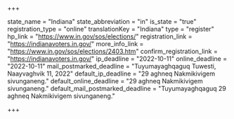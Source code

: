 +++

state_name = "Indiana"
state_abbreviation = "in"
is_state = "true"
registration_type = "online"
translationKey = "Indiana"
type = "register"
hp_link = "https://www.in.gov/sos/elections/"
registration_link = "https://indianavoters.in.gov/"
more_info_link = "https://www.in.gov/sos/elections/2403.htm"
confirm_registration_link = "https://indianavoters.in.gov/"
ip_deadline = "2022-10-11"
online_deadline = "2022-10-11"
mail_postmarked_deadline = "Tuyumayaghqaguq Tuwesti, Naayvaghvik 11, 2022"
default_ip_deadline = "29 aghneq Nakmikivigem sivunganeng."
default_online_deadline = "29 aghneq Nakmikivigem sivunganeng."
default_mail_postmarked_deadline = "Tuyumayaghqaguq 29 aghneq Nakmikivigem sivunganeng."

+++
